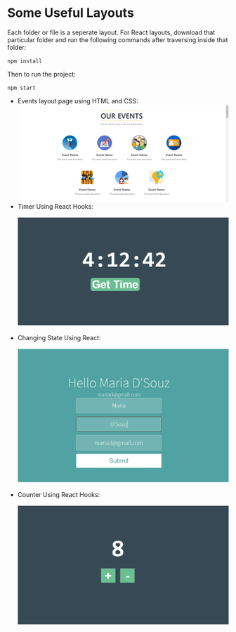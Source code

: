 # Some Useful Layouts
Each folder or file is a seperate layout. For React layouts, download that particular folder and run the following commands after traversing inside that folder:<br>
```
npm install
```
Then to run the project:<br>
```
npm start
```

* Events layout page using HTML and CSS:<br>
<img src="reference/img.png"><br>
* Timer Using React Hooks: <br><br>
<img src="reference/time.png"><br><br>
* Changing State Using React: <br><br>
<img src="reference/name.png"><br><br>
* Counter Using React Hooks: <br><br>
<img src="reference/counter.png"><br>
